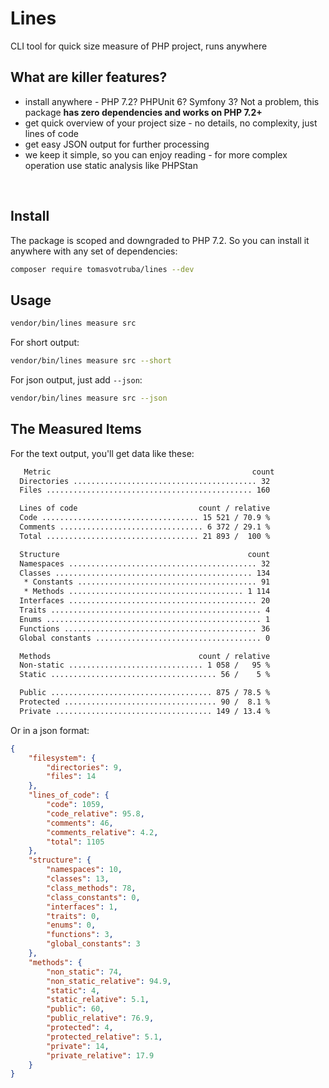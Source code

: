 # Lines

CLI tool for quick size measure of PHP project, runs anywhere

## What are killer features?

* install anywhere - PHP 7.2? PHPUnit 6? Symfony 3? Not a problem, this package **has zero dependencies and works on PHP 7.2+**
* get quick overview of your project size - no details, no complexity, just lines of code
* get easy JSON output for further processing
* we keep it simple, so you can enjoy reading - for more complex operation use static analysis like PHPStan

<br>

## Install

The package is scoped and downgraded to PHP 7.2. So you can install it anywhere with any set of dependencies:

```bash
composer require tomasvotruba/lines --dev
```

## Usage

```bash
vendor/bin/lines measure src
```

For short output:

```bash
vendor/bin/lines measure src --short
```

For json output, just add `--json`:

```bash
vendor/bin/lines measure src --json
```

## The Measured Items

For the text output, you'll get data like these:

```bash
   Metric                                             count
  Directories ......................................... 32
  Files .............................................. 160

  Lines of code                           count / relative
  Code ................................... 15 521 / 70.9 %
  Comments ................................ 6 372 / 29.1 %
  Total .................................. 21 893 /  100 %

  Structure                                          count
  Namespaces .......................................... 32
  Classes ............................................ 134
   * Constants ........................................ 91
   * Methods ....................................... 1 114
  Interfaces .......................................... 20
  Traits ............................................... 4
  Enums ................................................ 1
  Functions ........................................... 36
  Global constants ..................................... 0

  Methods                                 count / relative
  Non-static .............................. 1 058 /   95 %
  Static ..................................... 56 /    5 %

  Public .................................... 875 / 78.5 %
  Protected .................................. 90 /  8.1 %
  Private ................................... 149 / 13.4 %
```

Or in a json format:

```json
{
    "filesystem": {
        "directories": 9,
        "files": 14
    },
    "lines_of_code": {
        "code": 1059,
        "code_relative": 95.8,
        "comments": 46,
        "comments_relative": 4.2,
        "total": 1105
    },
    "structure": {
        "namespaces": 10,
        "classes": 13,
        "class_methods": 78,
        "class_constants": 0,
        "interfaces": 1,
        "traits": 0,
        "enums": 0,
        "functions": 3,
        "global_constants": 3
    },
    "methods": {
        "non_static": 74,
        "non_static_relative": 94.9,
        "static": 4,
        "static_relative": 5.1,
        "public": 60,
        "public_relative": 76.9,
        "protected": 4,
        "protected_relative": 5.1,
        "private": 14,
        "private_relative": 17.9
    }
}
```
